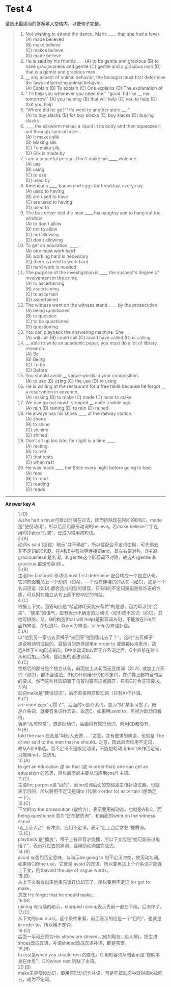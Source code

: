 # Test 4

请选出最适当的答案填入空格内，以使句子完整。

> 1. Not wishing to attend the dance, Marie _\_\_\_ that she had a fever.  
>    \(A\) made believed  
>    \(B\) make believe  
>    \(C\) makes believe  
>    \(D\) made believe  
> 2. He is said by his friends \_\_ .
>    \(A\) to be gentle and gracious
>    \(B\) to have graciousness and gentle
>    \(C\) gentle and a gracious man
>    \(D\) that is a gentle and gracious man  
> 3. \_\_ any aspect of animal behavior, the biologist must first determine the laws influencing animal behavior.  
>    \(A\) Explain
>    \(B\) To explain
>    \(C\) One explains
>    \(D\) The explanation of
> 4. "
>    I'll help you whenever you need me."
>    "good. I'd like \_\_ me tomorrow."
>    \(A\) you helping
>    \(B\) that will help
>    \(C\) you to help
>    \(D\) that you help
> 5. “Where did he go?”“He went to another store \_\_ .”  
>    \(A\) to buy slacks
>    \(B\) for buy slacks
>    \(C\) buy slacks
>    \(D\) buying slacks
> 6. _\_\_\_ the silkworm makes a liquid in its body and then squeezes it out through special holes.  
>    \(A\) It makes silk  
>    \(B\) Making silk  
>    \(C\) To make silk,  
>    \(D\) Silk is made by  
> 7. I am a peaceful person. Don't make me _\_\_\_ violence.  
>    \(A\) use  
>    \(B\) using  
>    \(C\) to use  
>    \(D\) used by  
> 8. Americans _\_\_\_ bacon and eggs for breakfast every day.  
>    \(A\) used to having  
>    \(B\) are used to have  
>    \(C\) are used to having  
>    \(D\) used to  
> 9. The bus driver told the man _\_\_\_ his naughty son to hang out the window.  
>    \(A\) to don't allow  
>    \(B\) not to allow  
>    \(C\) not allowing  
>    \(D\) don't allowing  
> 10. To get an education, _\_\_\_ .  
>     \(A\) one must work hard  
>     \(B\) working hard is necessary  
>     \(C\) there is need to work hard  
>     \(D\) hard work is needed  
> 11. The purpose of the investigation is _\_\_\_ the suspect's degree of involvement in the crime.  
>     \(A\) to ascertaining  
>     \(B\) ascertaining  
>     \(C\) to ascertain  
>     \(D\) ascertained  
> 12. The witness went on the witness stand _\_\_\_ by the prosecution.  
>     \(A\) being questioned  
>     \(B\) to question  
>     \(C\) to be questioned  
>     \(D\) questioning  
> 13. You can playback the answering machine. She \_\_.  
>     \(A\) will call
>     \(B\) could call
>     \(C\) could have called
>     \(D\) is calling
> 14. \_\_ able to write an academic paper, you must do a lot of library research.  
>     \(A\) Be  
>     \(B\) Being  
>     \(C\) To be  
>     \(D\) Before  
> 15. You should avoid \_\_ vague words in your composition.  
>     \(A\) to use
>     \(B\) using
>     \(C\) the use
>     \(D\) to using
> 16. He is waiting at the restaurant for a free table because he forgot \_\_ a reservation in advance.  
>     \(A\) making
>     \(B\) to make
>     \(C\) made
>     \(D\) have to make
> 17. We can go out now.It stopped \_\_ quite a while ago.  
>     \(A\) rain
>     \(B\) raining
>     \(C\) to rain
>     \(D\) rained
> 18. He always has his shoes _\_\_\_ at the railway station.  
>     \(A\) shone  
>     \(B\) to shine  
>     \(C\) shining  
>     \(D\) shined   
> 19. Don't sit up too late, for night is a time _\_\_\_ .  
>     \(A\) resting  
>     \(B\) to rest  
>     \(C\) that rests  
>     \(D\) when rest  
> 20. He was made _\_\_\_ the Bible every night before going to bed.  
>     \(A\) read  
>     \(B\) to read  
>     \(C\) reading  
>     \(D\) reads

---

**Answer key 4**

> 1.\(D\)  
> 从she had a fever可看出时间在过去，因而排除现在时间的B和C。made  
> 是“使役动词”，所以后面用原形动词的believe。若make believe二字连  
> 用时即表示“假装”，已成为常用的短语。  
> 2.\(A\)  
> 动词is said \(据说）暗示“并不确定”，所以要配合不定词使用，可先删去  
> 非不定词的C和D。在A和B中有对等连接词and，其左右要对称。B中的  
> graciousness 是名词，和gentle这个形容词不对称，故选A \(gentle 和  
> gracious 都是形容词）。  
> 3.\(B\)  
> 主语the biologist 和动词must first determine 配合构成一个独立从句，  
> 它的前面若加上一个动词（如A\)，—个没有连接词的从句（如C\)，或是一个  
> 名词短语（如D\),都会造成句型的错误，只有B的不定词短语是修饰语的性  
> 质，可以附在独立从句上而不影响它的句型。  
> 4.\(C\)  
> 根据上下文，回答句应是“希望你明天能来帮忙”的意思。因为牵涉到“会  
> 来”、“能来”的语气，应有表示不确定的助动词（如B\)或不定词（如C\)，其  
> 他可排除。又，B的构造\(that will help\)是形容词从句，不能放在like后  
> 面作宾语，所以选C，以you为宾语，to help为宾语补语。  
> 5.\(A\)  
> 以“他到另一家店去买裤子”来回答“他到哪儿去了？”。这时“去买裤子”  
> 是说明动机或目的，最恰当的选择是用in order to 或直接to来表示，故  
> 选A优于Ving形态的D。B中以动词buy置于介系词之后，C中直接在独立  
> 从句后加上动词，是明显的语法错误。  
> 6.\(C\)  
> 空格后的部分是个独立从句，前面加上从句而无连接词（如 A\), 或加上介系  
> 词（如D\)，都不合语法。B和C分别用分词和不定词，在词类上都符合句型  
> 的要求。然而这些修饰语置于句首时要有逗点隔开，只有C符合这项要求。  
> 7.\(A\)  
> 动词make是“使役动词”，后面直接用原形动词（只有A\)作补语。  
> 8.\(C\)  
> are used 表示“习惯了”，后面的to是介系词，意为“对”某事习惯了。既  
> 是介系词，就要有名词作宾语，故选C。如果用used to，可视为助动词看待，  
> 表示“从前常常”，既是助动词，后面得有原形动词，而A和D都没有。  
> 9.\(B\)  
> told the man 在此是“叫别人去做……”之意，含有要求的味道，也就是 The  
> driver said to the man that he should...之意，因此后面应用不定词，  
> 故从A和B来选。而不定词不是限定动词，不能加助动词don’t来作否定句，  
> 只能用not，故选B。  
> 10.\(A\)  
> to get an education 是 so that \(或 in order that\) one can get an  
> education 的意思，所以后面的主要从句应用one作主语。  
> 11.\(C\)  
> 主语the purpose是“目的”，而be动词后面的空格是主语补语位置，也就  
> 表示目的，所以要用不定词短语to \(代表in order to\) ascertain \(想确定  
> 一下）。  
> 12.\(C\)  
> 下文的by the prosecution \(被检方\)，表示要用被动态，也就是A和C。而  
> being questioned 意为“正在被质询”，和前面的went on the witness stand  
> \(走上证人台）有冲突，应用不定词，表示“走上台后才要”被质询。  
> 13.\(C\)  
> playback 是“播放”，带子上有声音才能播，所以下文应是“她可能来过电  
> 话了”，表示对过去的猜测，要用助动词加完成式。  
> 14.\(B\)  
> avoid 有强烈否定意味，与暗示be going to 的不定词冲突，故用动名词。  
> 如果用C的the use，它就是 avoid 的宾语，所以要再加上个介系词才能连  
> 上下文，例如avoid the use of vague words。  
> 15.\(B\)  
> 从上下文看得出来他事先该订位却忘了，所以要用不定词 for got to make，  
> 意既 He forgot that he should make...  
> 16.\(B\)  
> raining 有持续的暗示，stopped raining表示先前一直在下雨，后来停了。  
> 17.\(C\)  
> 从下文的you must。这个条件来看，前面表示的应是一个“目的”，也就是  
> in order to，所以用不定词。  
> 18.\(D\)  
> 后面一半可还原为His shoes are shined...\(他的鞋在…给人擦\)。把主语  
> shoes改成宾语，补语shined改成宾语补语，即是答案。  
> 19.\(B\)  
> to rest是when you should rest 的变化。C 用形容词从句表示是“夜晚本  
> 身在休息”，D的when rest 则缺了主语。  
> 20.\(B\)  
> make虽是使役动词，要用原形动词作补语，可是在被动态中就得把to放回  
> 去，成为不定词。



